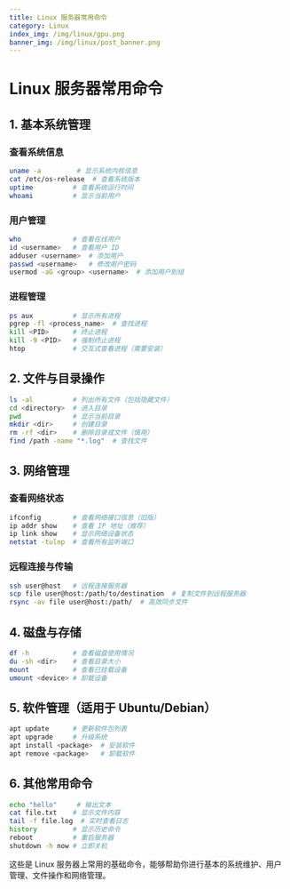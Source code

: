 ```yaml
---
title: Linux 服务器常用命令
category: Linux
index_img: /img/linux/gpu.png
banner_img: /img/linux/post_banner.png
---
```

# Linux 服务器常用命令

## 1. 基本系统管理

### 查看系统信息
```bash
uname -a         # 显示系统内核信息
cat /etc/os-release  # 查看系统版本
uptime          # 查看系统运行时间
whoami          # 显示当前用户
```

### 用户管理
```bash
who             # 查看在线用户
id <username>   # 查看用户 ID
adduser <username>  # 添加用户
passwd <username>   # 修改用户密码
usermod -aG <group> <username>  # 添加用户到组
```

### 进程管理
```bash
ps aux          # 显示所有进程
pgrep -fl <process_name>  # 查找进程
kill <PID>      # 终止进程
kill -9 <PID>   # 强制终止进程
htop            # 交互式查看进程（需要安装）
```

## 2. 文件与目录操作

```bash
ls -al          # 列出所有文件（包括隐藏文件）
cd <directory>  # 进入目录
pwd             # 显示当前目录
mkdir <dir>     # 创建目录
rm -rf <dir>    # 删除目录或文件（慎用）
find /path -name "*.log"  # 查找文件
```

## 3. 网络管理

### 查看网络状态
```bash
ifconfig        # 查看网络接口信息（旧版）
ip addr show    # 查看 IP 地址（推荐）
ip link show    # 显示网络设备状态
netstat -tulnp  # 查看所有监听端口
```

### 远程连接与传输
```bash
ssh user@host   # 远程连接服务器
scp file user@host:/path/to/destination  # 复制文件到远程服务器
rsync -av file user@host:/path/  # 高效同步文件
```

## 4. 磁盘与存储
```bash
df -h           # 查看磁盘使用情况
du -sh <dir>    # 查看目录大小
mount           # 查看已挂载设备
umount <device> # 卸载设备
```

## 5. 软件管理（适用于 Ubuntu/Debian）
```bash
apt update      # 更新软件包列表
apt upgrade     # 升级系统
apt install <package>  # 安装软件
apt remove <package>   # 卸载软件
```

## 6. 其他常用命令
```bash
echo "hello"     # 输出文本
cat file.txt    # 显示文件内容
tail -f file.log  # 实时查看日志
history         # 显示历史命令
reboot          # 重启服务器
shutdown -h now # 立即关机
```

这些是 Linux 服务器上常用的基础命令，能够帮助你进行基本的系统维护、用户管理、文件操作和网络管理。

